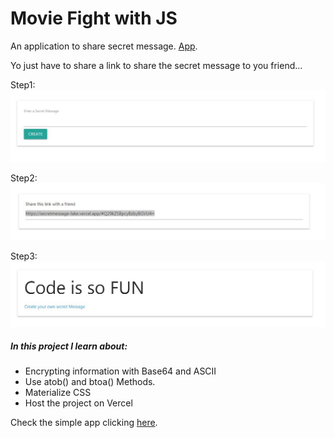 # Movie Fight with JS

An application to share secret message. [App](https://secretmessage-lake.vercel.app/).

Yo just have to share a link to share the secret message to you friend...

Step1:
![](secret.JPG)

Step2:
![](link.JPG)

Step3:
![](secret_decoded.JPG)

##### In this project I learn about:
* Encrypting information with Base64 and ASCII 
* Use atob() and btoa() Methods.
* Materialize CSS
* Host the project on Vercel

Check the simple app clicking [here](https://secretmessage-lake.vercel.app/).


